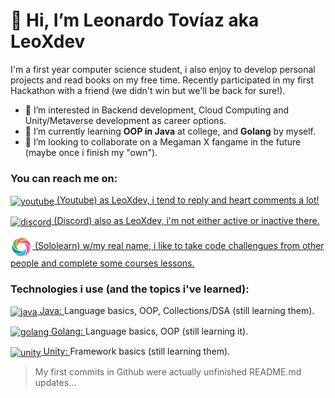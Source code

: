 # 👋 Hi, I’m Leonardo Tovíaz aka LeoXdev


I'm a first year computer science student, i also enjoy to develop personal projects and read books on my free time.
Recently participated in my first Hackathon with a friend (we didn't win but we'll be back for sure!).

- 👀 I’m interested in Backend development, Cloud Computing and Unity/Metaverse development as career options.
- 🌱 I’m currently learning **OOP in Java** at college, and **Golang** by myself.
- 💞️ I’m looking to collaborate on a Megaman X fangame in the future (maybe once i finish my "own").
              <!-- Reach me section -->

<h3 align="left">You can reach me on:</h3>
<p align="left">
  
<a href="https://www.youtube.com/channel/UC2_GPZyj6cS1P0t7bizBOnA" target="_blank" rel="noopener noreferrer"><img align="center"
src="https://github.com/peterthehan/peterthehan/blob/main/assets/youtube.svg" alt="youtube" height="35" width="35" /> (Youtube) as LeoXdev, i tend to reply and heart comments a lot! </a>

<a href="https://discordapp.com/users/817916929574567936" target="_blank" rel="noopener noreferrer"><img align="center"
src="https://github.com/rahuldkjain/github-profile-readme-generator/blob/master/src/images/icons/Social/discord.svg" alt="discord" height="35" width="35" /> (Discord) also as LeoXdev, i'm not either active or inactive there. </a>

<a href="https://www.sololearn.com/profile/21587777" target="_blank" rel="noopener noreferrer"><img align="center"
src="https://raw.githubusercontent.com/LeoXdev/LeoXdev/main/img/sololearn-icon.png" alt="sololearn" height="35" width="35" /> (Sololearn) w/my real name, i like to take code challengues from other
people and complete some courses lessons. </a>



</p>


<h3 align="left">Technologies i use (and the topics i've learned):</h3>
<p align="left">
 
<a href="https://dev.java/" target="_blank" rel="noopener noreferrer"><img align="center"
src="https://github.com/rahuldkjain/github-profile-readme-generator/blob/master/src/images/icons/ProgrammingLanguages/java.svg" alt="java" height="40" width="40" /> Java: </a> Language basics, OOP, Collections/DSA (still learning them).

<a href="https://go.dev/" target="_blank" rel="noopener noreferrer"><img align="center"
src="https://github.com/rahuldkjain/github-profile-readme-generator/blob/master/src/images/icons/ProgrammingLanguages/go.svg" alt="golang" height="40" width="40" /> Golang: </a> Language basics, OOP (still learning it).
  
<a href="https://unity.com/developer-tools" target="_blank" rel="noopener noreferrer"><img align="center"
src="https://github.com/rahuldkjain/github-profile-readme-generator/blob/master/src/images/icons/GameEngines/unity.svg" alt="unity" height="40"
width="40" /> Unity: </a> Framework basics (still learning them).

</p>



> My first commits in Github were actually unfinished README.md updates...

<!---
LeoXdev/LeoXdev is a ✨ special ✨ repository because its `README.md` (this file) appears on your GitHub profile.
You can click the Preview link to take a look at your changes.
--->
